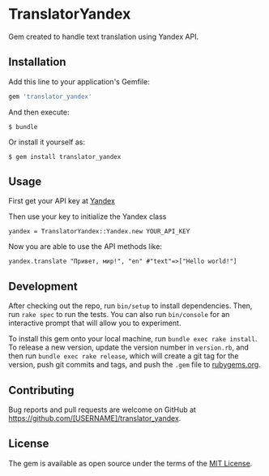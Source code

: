# TranslatorYandex

Gem created to handle text translation using Yandex API.

## Installation

Add this line to your application's Gemfile:

```ruby
gem 'translator_yandex'
```

And then execute:

    $ bundle

Or install it yourself as:

    $ gem install translator_yandex

## Usage

First get your API key at  [Yandex](https://passport.yandex.com/registration?mode=register&from=tech&retpath=https%3A%2F%2Ftech.yandex.com%2Fkeys%2Fget%2F%3Fservice%3Dtrnsl&uid=497846848)

Then use your key to initialize the Yandex class
```
yandex = TranslatorYandex::Yandex.new YOUR_API_KEY
```

Now you are able to use the API methods like:
```
yandex.translate "Привет, мир!", "en" #"text"=>["Hello world!"]
```

## Development

After checking out the repo, run `bin/setup` to install dependencies. Then, run `rake spec` to run the tests. You can also run `bin/console` for an interactive prompt that will allow you to experiment.

To install this gem onto your local machine, run `bundle exec rake install`. To release a new version, update the version number in `version.rb`, and then run `bundle exec rake release`, which will create a git tag for the version, push git commits and tags, and push the `.gem` file to [rubygems.org](https://rubygems.org).

## Contributing

Bug reports and pull requests are welcome on GitHub at https://github.com/[USERNAME]/translator_yandex.


## License

The gem is available as open source under the terms of the [MIT License](http://opensource.org/licenses/MIT).
